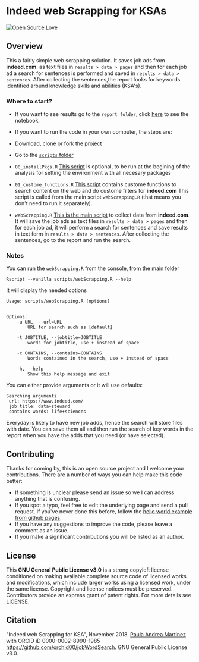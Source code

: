 # Indeed web Scrapping for KSAs

[![Open Source Love](https://badges.frapsoft.com/os/v2/open-source.png?v=103)](https://github.com/ellerbrock/open-source-badge/) 

## Overview
This a fairly simple web scrapping solution. It saves job ads from 
**indeed.com**. as text files in `results > data > pages` and then
for each job ad a search for sentences is performed and saved in
`results > data > sentences`. After collecting the sentences,the report looks 
for keywords identified around knowledge skills and abilities (KSA's). 

### Where to start?
- If you want to see results go to the `report folder`, 
click [here][report] to see the notebook.
- If you want to run the code in your own computer, the steps are:

- Download, clone or fork the project 
- Go to the [`scripts` folder][scripts]
- `00_installPkgs.R` [This script][installPkgs] is optional, to be run at the 
begining of the analysis for setting the environment with all necesary packages
- `01_custome_functions.R` [This script][customeFunctions] contains custome 
functions to search
content on the web and do custome filters for **indeed.com**
This script is called from the main script `webScrapping.R` (that means you 
don't need to run it separately).
- `webScrapping.R` [This is the main script][webScrapping] 
to collect data from **indeed.com**.
It will save the job ads as text files in `results > data > pages` and then
for each job ad, it will perform a search for sentences and save results in text
form in `results > data > sentences`.
After collecting the sentences, go to the report and run the search.

### Notes
You can run the `webScrapping.R` from the console, from the main folder

```
Rscript --vanilla scripts/webScrapping.R --help
```
It will display the needed options
```
Usage: scripts/webScrapping.R [options]


Options:
	-u URL, --url=URL
		URL for search such as [default]

	-t JOBTITLE, --jobtitle=JOBTITLE
		words for jobtitle, use + instead of space

	-c CONTAINS, --contains=CONTAINS
		Words contained in the search, use + instead of space

	-h, --help
		Show this help message and exit

```
You can either provide arguments or it will use defaults:

```
Searching arguments
 url: https://www.indeed.com/ 
 job title: data+steward 
 contains words: life+sciences 
```

Everyday is likely to have new job adds, hence the search will store files with
date. You can save them all and then run the search of key words in the report 
when you have the adds that you need (or have selected).


## Contributing

Thanks for coming by, this is an open source project and I welcome your 
contributions. There are a number of ways you can help make this code better:

- If something is unclear please send an issue so we I can address anything
that is confusing.
- If you spot a typo, feel free to edit the underlying page and send a 
pull request. If you've never done this before, follow the 
[hello world example from github pages](https://guides.github.com/activities/hello-world/).
- If you have any suggestions to improve the code, please leave a comment as an 
issue.
- If you make a significant contributions you will be listed as an author.

## License

This **GNU General Public License v3.0** is a strong copyleft license
conditioned on making available complete source code of licensed works and 
modifications, which include larger works using a licensed work, under the 
same license. Copyright and license notices must be preserved. 
Contributors provide an express grant of patent rights. For more details see 
[LICENSE](LICENSE.md).

## Citation

"Indeed web Scrapping for KSA", November 2018. 
[Paula Andrea Martinez](https://orcid.org/0000-0002-8990-1985) with ORCID iD 
0000-0002-8990-1985 https://github.com/orchid00/jobWordSearch. 
GNU General Public License v3.0.


[report]: https://orchid00.github.io/jobWordSearch/report/sentenceSearch.nb.html
[installPkgs]: https://github.com/orchid00/jobWordSearch/blob/master/scripts/00_installPkgs.R 
[customeFunctions]: https://github.com/orchid00/jobWordSearch/blob/master/scripts/01_custome_functions.R 
[webScrapping]: https://github.com/orchid00/jobWordSearch/blob/master/scripts/webScrapping.R
[scripts]: https://orchid00.github.io/jobWordSearch/scripts/